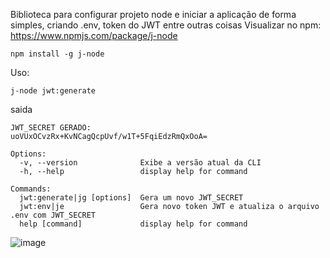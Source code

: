 Biblioteca para configurar projeto node e iniciar a aplicação de forma simples, criando .env, token do JWT entre outras coisas
Visualizar no npm: https://www.npmjs.com/package/j-node


```
npm install -g j-node
```

Uso:
```
j-node jwt:generate
```

saida
```
JWT_SECRET GERADO:
uoVUxOCvzRx+KvNCagQcpUvf/w1T+5FqiEdzRmQxOoA=
```

```
Options:
  -v, --version              Exibe a versão atual da CLI
  -h, --help                 display help for command

Commands:
  jwt:generate|jg [options]  Gera um novo JWT_SECRET
  jwt:env|je                 Gera novo token JWT e atualiza o arquivo .env com JWT_SECRET
  help [command]             display help for command
```

![image](https://github.com/user-attachments/assets/dd13bb37-f4c0-4519-8089-15425d29642f)
